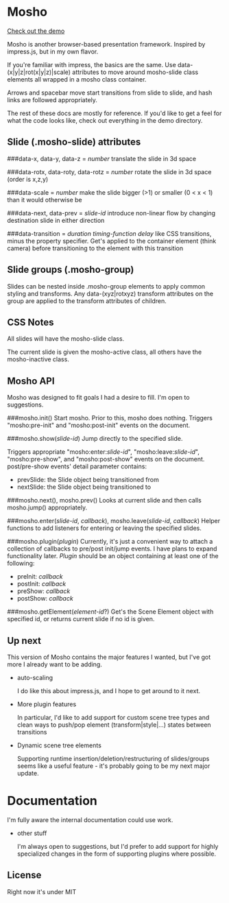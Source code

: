 Mosho
===
[Check out the demo](http://pdehn.github.com/mosho/demo)

Mosho is another browser-based presentation framework. Inspired by impress.js, but in my own flavor.

If you're familiar with impress, the basics are the same. Use data-(x|y|z|rot(x|y|z)|scale) attributes to move around mosho-slide class elements all wrapped in a mosho class container.

Arrows and spacebar move start transitions from slide to slide, and hash links are followed appropriately.

The rest of these docs are mostly for reference. If you'd like to get a feel for what the code looks like, check out everything in the demo directory.

Slide (.mosho-slide) attributes
---

###data-x, data-y, data-z = *number*
translate the slide in 3d space

###data-rotx, data-roty, data-rotz = *number*
rotate the slide in 3d space (order is x,z,y)
 
###data-scale = *number*
make the slide bigger (>1) or smaller (0 < x < 1) than it would otherwise be

###data-next, data-prev = *slide-id*
introduce non-linear flow by changing destination slide in either direction
 
###data-transition = *duration timing-function delay*
like CSS transitions, minus the property specifier. Get's applied to the container
element (think camera) before transitioning to the element with this transition

Slide groups (.mosho-group)
---
Slides can be nested inside .mosho-group elements to apply common styling and transforms.
Any data-(xyz|rotxyz) transform attributes on the group are applied to the transform
attributes of children.

CSS Notes
---
All slides will have the mosho-slide class.

The current slide is given the mosho-active class, all others have the mosho-inactive class.

Mosho API
---
Mosho was designed to fit goals I had a desire to fill. I'm open to suggestions.

###mosho.init()
Start mosho. Prior to this, mosho does nothing. Triggers "mosho:pre-init" and "mosho:post-init" events on the document.

###mosho.show(*slide-id*)
Jump directly to the specified slide.

Triggers appropriate "mosho:enter:*slide-id*", "mosho:leave:*slide-id*",
"mosho:pre-show", and "mosho:post-show" events on the document.
post/pre-show events' detail parameter contains:

  * prevSlide: the Slide object being transitioned from
  * nextSlide: the Slide object being transitioned to

###mosho.next(), mosho.prev()
Looks at current slide and then calls mosho.jump() appropriately.

###mosho.enter(*slide-id*, *callback*), mosho.leave(*slide-id*, *callback*)
Helper functions to add listeners for entering or leaving the specified slides.

###mosho.plugin(*plugin*)
Currently, it's just a convenient way to attach a collection of callbacks to
pre/post init/jump events. I have plans to expand functionality later. *Plugin* should be an object containing at least one of the following:

 * preInit: *callback*
 * postInit: *callback*
 * preShow: *callback*
 * postShow: *callback*

###mosho.getElement(*element-id*?)
Get's the Scene Element object with specified id, or returns current slide if no id is given.

Up next
---
This version of Mosho contains the major features I wanted, but I've got more I already want to be adding.

 * auto-scaling
   
   I do like this about impress.js, and I hope to get around to it next.
 
 * More plugin features
   
   In particular, I'd like to add support for custom scene tree types and clean
   ways to push/pop element (transform|style|...) states between transitions
 
 * Dynamic scene tree elements
   
   Supporting runtime insertion/deletion/restructuring of slides/groups seems like
   a useful feature - it's probably going to be my next major update.
 
 # Documentation
   
   I'm fully aware the internal documentation could use work. 
 
 * other stuff
   
   I'm always open to suggestions, but I'd prefer to add support for highly specialized
   changes in the form of supporting plugins where possible.

License
---
Right now it's under MIT